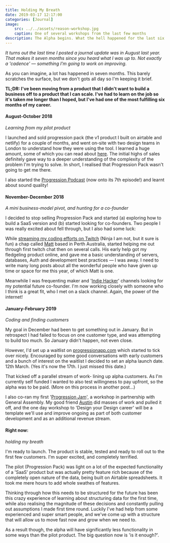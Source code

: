 ```yaml
---
title: Holding My Breath
date: 2019-03-17 12:17:00
categories: [Journal]
image:
    src: ../../assets/reason-workshop.jpg
    caption: One of several workshops from the last few months
description: The Alpha begins. What the hell happened for the last six months?
---
```


_It turns out the last time I posted a journal update was in August last year. That makes it seven months since you heard what I was up to. Not exactly a 'cadence' — something I'm going to work on improving._

As you can imagine, a lot has happened in seven months. This barely scratches the surface, but we don't gots all day so I'm keeping it brief.

**TL;DR: I've been moving from a product that I didn't want to build a business off to a product that I can scale. I've had to learn on the job so it's taken me longer than I hoped, but I've had one of the most fulfilling six months of my career.**

#### August-October 2018
_Learning from my pilot product_

I launched and sold progression pack (the v1 product I built on airtable and netlify) for a couple of months, and went on-site with two design teams in London to understand how they were using the tool. I learned a huge amount, some of which you can read about [here](https://www.progressionapp.com/posts/progression-update-from-pilot-to-alpha/). The initial highs of sales definitely gave way to a deeper understanding of the complexity of the problem I'm trying to solve. In short, I realised that Progression Pack wasn't going to get me there.

I also started the [Progression Podcast](https://progression.team/podcast) (now onto its 7th episode!) and learnt about sound quality!

#### November-December 2018
_A mini business-model pivot, and hunting for a co-founder_

I decided to stop selling Progression Pack and started (a) exploring how to build a SaaS version and (b) started looking for co-founders. Two people I was really excited about fell through, but I also had some luck:

While [streaming my coding efforts on Twitch](http://twitch.tv/jonnyburch) (Ninja I am not, but it sure is fun) a chap called [Matt](https://twitter.com/digitalsparky) based in Perth Australia, started helping me out through first twitch chat then on several calls. His early help got my fledgeling product online, and gave me a basic understanding of servers, databases, Auth and development best practices — I was away. I need to write many long posts about all the wonderful people who have given up time or space for me this year, of which Matt is one.

Meanwhile I was frequenting maker and '[Indie Hacker](https://www.indiehackers.com/)' channels looking for my potential future co-founder. I'm now working closely with someone who I think is a great fit, who I met on a slack channel. Again, the power of the internet!

#### January-February 2019
_Coding and finding customers_

My goal in December had been to get something out in January. But in retrospect I had failed to focus on one customer type, and was attempting to build too much. So January didn't happen, not even close.

However, I'd set up a waitlist on [progressionapp.com](http://progressionapp.com) which started to tick over nicely. Encouraged by some good conversations with early customers and a bunch of interest on the waitlist I decided to set an alpha launch date. 12th March. (Yes it's now the 17th. I just missed this date.)

That kicked off a parallel stream of work- lining up alpha customers. As I'm currently self funded I wanted to also test willingness to pay upfront, so the alpha was to be paid. (More on this process in another post...)

I also co-ran my first '[Progression Jam](https://jams.progressionapp.com/)', a workshop in partnership with General Assembly. My good friend [Austin](https://www.allxdesign.com/) did masses of work and pulled it off, and the one day workshop to 'Design your Design career' will be a template we'll use and improve ongoing as part of both customer development and as an additional revenue stream.

#### Right now:
_holding my breath_

I'm ready to launch. The product is stable, tested and ready to roll out to the first few customers. I'm super excited, and completely terrified.

The pilot (Progression Pack) was light on a lot of the expected functionality of a 'SaaS' product but was actually pretty feature rich because of the completely open nature of the data, being built on Airtable spreadsheets. It took me mere hours to add whole swathes of features.

Thinking through how this needs to be structured for the future has been this crazy experience of learning about structuring data for the first time, while also realising the magnitude of these decisions and constantly pulling out assumptions I made first time round. Luckily I've had help from some experienced and super smart people, and we've come up with a structure that will allow us to move fast now and grow when we need to.

As a result though, the alpha will have significantly less functionality in some ways than the pilot product. The big question now is 'is it enough?'.